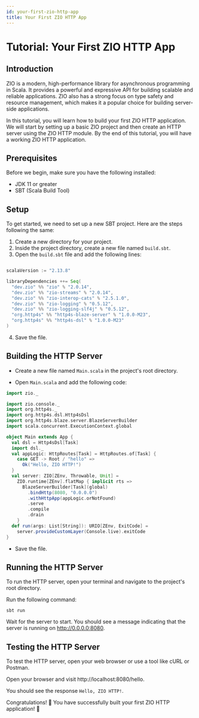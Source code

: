 ```yaml
---
id: your-first-zio-http-app
title: Your First ZIO HTTP App
---
```


# Tutorial: Your First ZIO HTTP App

## Introduction

ZIO is a modern, high-performance library for asynchronous programming in Scala. It provides a powerful and expressive API for building scalable and reliable applications. ZIO also has a strong focus on type safety and resource management, which makes it a popular choice for building server-side applications.

In this tutorial, you will learn how to build your first ZIO HTTP application. We will start by setting up a basic ZIO project and then create an HTTP server using the ZIO HTTP module. By the end of this tutorial, you will have a working ZIO HTTP application.

## Prerequisites

Before we begin, make sure you have the following installed:

- JDK 11 or greater
- SBT (Scala Build Tool)

## Setup

To get started, we need to set up a new SBT project. Here are the steps following the same:


1. Create a new directory for your project.
2. Inside the project directory, create a new file named `build.sbt`.
3. Open the `build.sbt` file and add the following lines:

```scala

scalaVersion := "2.13.8"

libraryDependencies ++= Seq(
  "dev.zio" %% "zio" % "2.0.14",
  "dev.zio" %% "zio-streams" % "2.0.14",
  "dev.zio" %% "zio-interop-cats" % "2.5.1.0",
  "dev.zio" %% "zio-logging" % "0.5.12",
  "dev.zio" %% "zio-logging-slf4j" % "0.5.12",
  "org.http4s" %% "http4s-blaze-server" % "1.0.0-M23",
  "org.http4s" %% "http4s-dsl" % "1.0.0-M23"
)
```
4. Save the file.

## Building the HTTP Server

-  Create a new file named `Main.scala` in the project's root directory.

- Open `Main.scala` and add the following code:

```scala mdoc:compile-only
import zio._

import zio.console._
import org.http4s._
import org.http4s.dsl.Http4sDsl
import org.http4s.blaze.server.BlazeServerBuilder
import scala.concurrent.ExecutionContext.global

object Main extends App {
  val dsl = Http4sDsl[Task]
  import dsl._
  val appLogic: HttpRoutes[Task] = HttpRoutes.of[Task] {
    case GET -> Root / "hello" =>
      Ok("Hello, ZIO HTTP!")
  }
  val server: ZIO[ZEnv, Throwable, Unit] =
    ZIO.runtime[ZEnv].flatMap { implicit rts =>
      BlazeServerBuilder[Task](global)
        .bindHttp(8080, "0.0.0.0")
        .withHttpApp(appLogic.orNotFound)
        .serve
        .compile
        .drain
    }
  def run(args: List[String]): URIO[ZEnv, ExitCode] =
    server.provideCustomLayer(Console.live).exitCode
}
```
- Save the file.

## Running the HTTP Server

To run the HTTP server, open your terminal and navigate to the project's root directory.

Run the following command:

```
sbt run
```
Wait for the server to start. You should see a message indicating that the server is running on http://0.0.0.0:8080.

## Testing the HTTP Server

To test the HTTP server, open your web browser or use a tool like cURL or Postman.

Open your browser and visit http://localhost:8080/hello.

You should see the response `Hello, ZIO HTTP!`.


Congratulations! 🎉 You have successfully built your first ZIO HTTP application! 🚀 